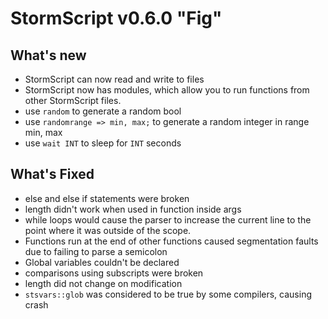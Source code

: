 # StormScript v0.6.0 "Fig"

## What's new
* StormScript can now read and write to files
* StormScript now has modules, which allow you to run functions from other StormScript files.
* use `random` to generate a random bool
* use `randomrange => min, max;` to generate a random integer in range min, max
* use `wait INT` to sleep for `INT` seconds

## What's Fixed
* else and else if statements were broken
* length didn't work when used in function inside args
* while loops would cause the parser to increase the current line to the point where it was outside of the scope.
* Functions run at the end of other functions caused segmentation faults due to failing to parse a semicolon
* Global variables couldn't be declared
* comparisons using subscripts were broken
* length did not change on modification
* `stsvars::glob` was considered to be true by some compilers, causing crash
